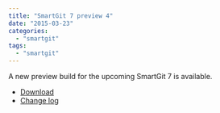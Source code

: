 ```yaml
---
title: "SmartGit 7 preview 4"
date: "2015-03-23"
categories: 
  - "smartgit"
tags: 
  - "smartgit"
---
```


A new preview build for the upcoming SmartGit 7 is available.

- [Download](http://www.syntevo.com/smartgit/early-access)
- [Change log](http://www.syntevo.com/smartgit/changelog-eap.txt)
